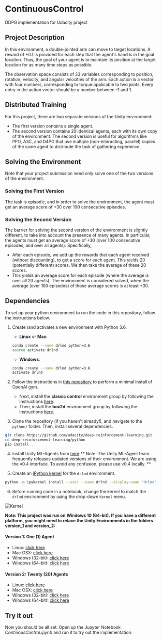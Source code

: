 [//]: # (Image References)

[image1]: https://user-images.githubusercontent.com/10624937/42386929-76f671f0-8106-11e8-9376-f17da2ae852e.png "Kernel"

# ContinuousControl
DDPG implementation for Udacity project

## Project Description
In this environment, a double-jointed arm can move to target locations. A reward of +0.1 is provided for each step that the agent's hand is in the goal location. Thus, the goal of your agent is to maintain its position at the target location for as many time steps as possible.

The observation space consists of 33 variables corresponding to position, rotation, velocity, and angular velocities of the arm. Each action is a vector with four numbers, corresponding to torque applicable to two joints. Every entry in the action vector should be a number between -1 and 1.

## Distributed Training
For this project, there are two separate versions of the Unity environment:

 * The first version contains a single agent.
 * The second version contains 20 identical agents, each with its own copy of the environment.
The second version is useful for algorithms like PPO, A3C, and D4PG that use multiple (non-interacting, parallel) copies of the same agent to distribute the task of gathering experience.

## Solving the Environment
Note that your project submission need only solve one of the two versions of the environment.

### Solving the First Version
The task is episodic, and in order to solve the environment, the agent must get an average score of +30 over 100 consecutive episodes.

### Solving the Second Version
The barrier for solving the second version of the environment is slightly different, to take into account the presence of many agents. In particular, the agents must get an average score of +30 (over 100 consecutive episodes, and over all agents). Specifically,

 * After each episode, we add up the rewards that each agent received (without discounting), to get a score for each agent. This yields 20 (potentially different) scores. We then take the average of these 20 scores.
 * This yields an average score for each episode (where the average is over all 20 agents).
The environment is considered solved, when the average (over 100 episodes) of those average scores is at least +30.

## Dependencies

To set up your python environment to run the code in this repository, follow the instructions below.

1. Create (and activate) a new environment with Python 3.6.

	- __Linux__ or __Mac__: 
	```bash
	conda create --name drlnd python=3.6
	source activate drlnd
	```
	- __Windows__: 
	```bash
	conda create --name drlnd python=3.6 
	activate drlnd
	```
	
2. Follow the instructions in [this repository](https://github.com/openai/gym) to perform a minimal install of OpenAI gym.  
	- Next, install the **classic control** environment group by following the instructions [here](https://github.com/openai/gym#classic-control).
	- Then, install the **box2d** environment group by following the instructions [here](https://github.com/openai/gym#box2d).
	
3. Clone the repository (if you haven't already!), and navigate to the `python/` folder.  Then, install several dependencies.
```bash
git clone https://github.com/udacity/deep-reinforcement-learning.git
cd deep-reinforcement-learning/python
pip install .
```

4. Install Unity ML-Agents from [here](https://github.com/Unity-Technologies/ml-agents/blob/master/docs/Installation.md)
** Note: The Unity ML-Agent team frequently releases updated versions of their environment. We are using the v0.4 interface. To avoid any confusion, please use v0.4 locally. **

5. Create an [IPython kernel](http://ipython.readthedocs.io/en/stable/install/kernel_install.html) for the `drlnd` environment.  
```bash
python -m ipykernel install --user --name drlnd --display-name "drlnd"
```

6. Before running code in a notebook, change the kernel to match the `drlnd` environment by using the drop-down `Kernel` menu. 

![Kernel][image1]

**Note: This project was run on Windows 10 (64-bit). If you have a different platform, you might need to relace the Unity Environments in the folders version_1 and version_2:**

#### Version 1: One (1) Agent
 * Linux: [click here](https://s3-us-west-1.amazonaws.com/udacity-drlnd/P2/Reacher/one_agent/Reacher_Linux.zip)
 * Mac OSX: [click here](https://s3-us-west-1.amazonaws.com/udacity-drlnd/P2/Reacher/one_agent/Reacher.app.zip)
 * Windows (32-bit): [click here](https://s3-us-west-1.amazonaws.com/udacity-drlnd/P2/Reacher/one_agent/Reacher_Windows_x86.zip)
 * Windows (64-bit): [click here](https://s3-us-west-1.amazonaws.com/udacity-drlnd/P2/Reacher/one_agent/Reacher_Windows_x86_64.zip)

#### Version 2: Twenty (20) Agents
 * Linux: [click here](https://s3-us-west-1.amazonaws.com/udacity-drlnd/P2/Reacher/Reacher_Linux.zip)
 * Mac OSX: [click here](https://s3-us-west-1.amazonaws.com/udacity-drlnd/P2/Reacher/Reacher.app.zip)
 * Windows (32-bit): [click here](https://s3-us-west-1.amazonaws.com/udacity-drlnd/P2/Reacher/Reacher_Windows_x86.zip)
 * Windows (64-bit): [click here](https://s3-us-west-1.amazonaws.com/udacity-drlnd/P2/Reacher/Reacher_Windows_x86_64.zip)

## Try it out
Now you should be all set. Open up the Jupyter Notebook *ContinousControl.ipynb* and run it to try out the implementation.